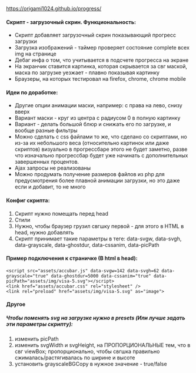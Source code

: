 https://origami1024.github.io/progress/


#### Скрипт - загрузочный скрин. Функциональность:
* Скрипт добавляет загрузочный скрин показывающий прогресс загрузки
* Загрузка изображений - таймер проверяет состояние complete всех img на странице
* Дебаг инфа о том, что учитывается в подсчете прогресса на экране
* На экранчик ставится картинка, которая скрывается за свг маской, маска по загрузке уезжает - плавно показывая картинку
* Браузеры, на которых тестировал на firefox, chrome, chrome mobile


#### Идеи по доработке:
* Другие опции анимации маски, например: с права на лево, снизу вверх
* Вариант маски - круг из центра с радиусом 0 в полную картинку
* Вариант - делать большой блюр и снижать его по загрузке, и вообще разные фильтры
* Можно сделать с css файлами то же, что сделано со скриптами, но из-за их небольшого веса (относительно картинок или даже скриптов) визуально в прогрессбаре этого не будет заметно, разве что изначально прогрессбар будет уже начинать с дополнительных завершенных процентов.
* Ajax запросы не реализованы
* Можно продумать получение размеров файлов из php для предусмотрения более плавной анимации загрузки, но это даже если и добавит, то не много



#### Конфиг скрипта:
1. Скрипт нужно помещать перед head
2. Стили <link href="assets/accubar.css" rel="stylesheet" />
3. Нужно, чтобы браузер грузил свгшку первой - для этого в HTML в head, нужно добавлять <link rel="preload" href="assets/img/progress_v5.svg" as="image">
4. Скрипт принимает такие параметры в теге: data-svgw, data-svgh, data-grayscale, data-ghostdur, data-cssanim, data-picPath


#### Пример подключения к страничке (В html в head):
```
<script src="assets/accubar.js" data-svgw=142 data-svgh=62 data-grayscale="true" data-ghostdur=5000 data-cssanim="true" data-picPath="assets/img/visa-5.svg"></script>
<link href="assets/accubar.css" rel="stylesheet" />
<link rel="preload" href="assets/img/visa-5.svg" as="image">
```


#### Другое

##### Чтобы поменять svg на загрузке нужно в presets (Или лучше задать эти параметры скрипту):
1. изменить picPath
2. изменить svgWidth и svgHeight, на ПРОПОРЦИОНАЛЬНЫЕ тем, что в свг viewBox; пропорционально, чтобы свгшка правильно сжималась/растягивалась по ширине и высоте
3. установить grayscaleBGCopy в нужное значение - true/false